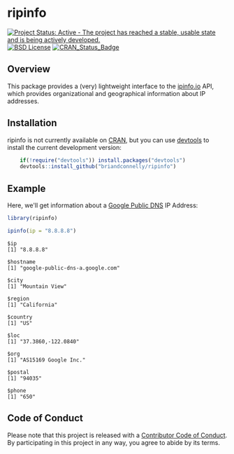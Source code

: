 # ripinfo

[![Project Status: Active - The project has reached a stable, usable state and is being actively developed.](http://www.repostatus.org/badges/latest/active.svg)](http://www.repostatus.org/#active)
[![BSD License](https://img.shields.io/badge/license-BSD-brightgreen.svg)](https://opensource.org/licenses/BSD-2-Clause)
[![CRAN_Status_Badge](http://www.r-pkg.org/badges/version/ripinfo)](https://cran.r-project.org/package=ripinfo)


## Overview

This package provides a (very) lightweight interface to the [ipinfo.io](https://ipinfo.io) API, which provides organizational and geographical information about IP addresses.


## Installation

ripinfo is not currently available on [CRAN](http://cran.r-project.org), but you can use [devtools](http://cran.r-project.org/web/packages/devtools/index.html) to install the current development version:
                                                                                
```r                                                                           
    if(!require("devtools")) install.packages("devtools")
    devtools::install_github("briandconnelly/ripinfo")
```

## Example

Here, we'll get information about a [Google Public DNS](https://developers.google.com/speed/public-dns/) IP Address:

```r
library(ripinfo)

ipinfo(ip = "8.8.8.8")

```

```
$ip
[1] "8.8.8.8"

$hostname
[1] "google-public-dns-a.google.com"

$city
[1] "Mountain View"

$region
[1] "California"

$country
[1] "US"

$loc
[1] "37.3860,-122.0840"

$org
[1] "AS15169 Google Inc."

$postal
[1] "94035"

$phone
[1] "650"
```


## Code of Conduct

Please note that this project is released with a [Contributor Code of Conduct](CONDUCT.md).
By participating in this project in any way, you agree to abide by its terms.
